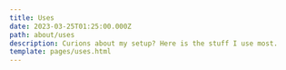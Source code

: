 ```yaml
---
title: Uses
date: 2023-03-25T01:25:00.000Z
path: about/uses
description: Curions about my setup? Here is the stuff I use most.
template: pages/uses.html
---
```

